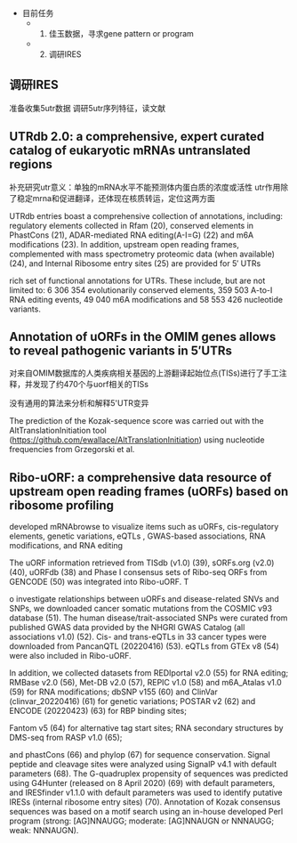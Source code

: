 
- 目前任务
	- 1. 佳玉数据，寻求gene pattern or program
	- 2. 调研IRES

## 调研IRES

准备收集5utr数据
调研5utr序列特征，读文献



## UTRdb 2.0: a comprehensive, expert curated catalog of eukaryotic mRNAs untranslated regions

补充研究utr意义：单独的mRNA水平不能预测体内蛋白质的浓度或活性
utr作用除了稳定mrna和促进翻译，还体现在核质转运，定位这两方面

UTRdb entries boast a comprehensive collection of annotations, including: regulatory elements collected in Rfam (20), 
conserved elements in PhastCons (21), 
ADAR-mediated RNA editing(A-I=G) (22) 
and m6A modifications (23).
In addition, upstream open reading frames, complemented with mass spectrometry proteomic data (when available) (24), and 
Internal Ribosome entry sites (25) are provided for 5′ UTRs


 rich set of functional annotations for UTRs. These include, but are not limited to: 6 306 354 evolutionarily conserved elements, 359 503 A-to-I RNA editing events, 49 040 m6A modifications and 58 553 426 nucleotide variants. 

## Annotation of uORFs in the OMIM genes allows to reveal pathogenic variants in 5′UTRs
对来自OMIM数据库的人类疾病相关基因的上游翻译起始位点(TISs)进行了手工注释，并发现了约470个与uorf相关的TISs

没有通用的算法来分析和解释5'UTR变异

The prediction of the Kozak-sequence score was carried out with the AltTranslationInitiation tool (https://github.com/ewallace/AltTranslationInitiation) using nucleotide frequencies from Grzegorski et al. 

## Ribo-uORF: a comprehensive data resource of upstream open reading frames (uORFs) based on ribosome profiling



 developed mRNAbrowse to visualize items such as 
 uORFs, 
 cis-regulatory elements,
  genetic variations, eQTLs
  , GWAS-based associations, 
  RNA modifications, and 
  RNA editing


The uORF information retrieved from TISdb (v1.0) (39), sORFs.org (v2.0) (40), uORFdb (38) and Phase I consensus sets of Ribo-seq ORFs from GENCODE (50) was integrated into Ribo-uORF. T

o investigate relationships between uORFs and disease-related SNVs and SNPs, we downloaded cancer somatic mutations from the COSMIC v93 database (51). The human disease/trait-associated SNPs were curated from published GWAS data provided by the NHGRI GWAS Catalog (all associations v1.0) (52). Cis- and trans-eQTLs in 33 cancer types were downloaded from PancanQTL (20220416) (53). eQTLs from GTEx v8 (54) were also included in Ribo-uORF. 

In addition, we collected datasets from REDIportal v2.0 (55) for RNA editing; RMBase v2.0 (56), Met-DB v2.0 (57), REPIC v1.0 (58) and m6A_Atalas v1.0 (59) for RNA modifications; dbSNP v155 (60) and ClinVar (clinvar_20220416) (61) for genetic variations; POSTAR v2 (62) and ENCODE (20220423) (63) for RBP binding sites; 

Fantom v5 (64) for alternative tag start sites; RNA secondary structures by DMS-seq from RASP v1.0 (65); 

and phastCons (66) and phylop (67) for sequence conservation. 
Signal peptide and cleavage sites were analyzed using SignalP v4.1 with default parameters (68). 
The G-quadruplex propensity of sequences was predicted using G4Hunter (released on 8 April 2020) (69) with default parameters, and IRESfinder v1.1.0 with default parameters was used to identify putative IRESs (internal ribosome entry sites) (70). Annotation of Kozak consensus sequences was based on a motif search using an in-house developed Perl program (strong: [AG]NNAUGG; moderate: [AG]NNAUGN or NNNAUGG; weak: NNNAUGN).


